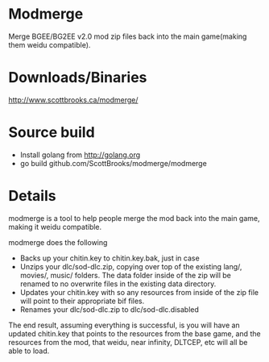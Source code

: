 # Modmerge
Merge BGEE/BG2EE v2.0 mod zip files back into the main game(making them weidu compatible).

# Downloads/Binaries
http://www.scottbrooks.ca/modmerge/

# Source build
 - Install golang from http://golang.org
 - go build github.com/ScottBrooks/modmerge/modmerge

# Details

modmerge is a tool to help people merge the mod back into the main game, making it weidu compatible.

modmerge does the following
 - Backs up your chitin.key to chitin.key.bak, just in case
 - Unzips your dlc/sod-dlc.zip, copying over top of the existing lang/, movies/, music/ folders.  The data folder inside of the zip will be renamed to no overwrite files in the existing data directory.
 - Updates your chitin.key with so any resources from inside of the zip file will point to their appropriate bif files.
 - Renames your dlc/sod-dlc.zip to dlc/sod-dlc.disabled
 
The end result, assuming everything is successful, is you will have an updated chitin.key that points to the resources from the base game, and the resources from the mod, that weidu, near infinity, DLTCEP, etc will all be able to load.

